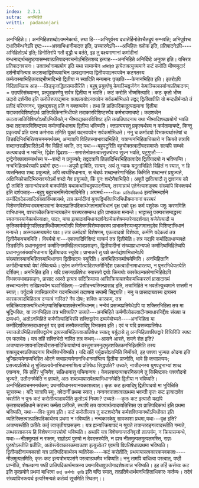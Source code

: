 ```yaml
---
index:  2.3.1
sutra:  अनभिहिते
vritti:  padamanjari
---
```


अनभिहिते।। अनभिहितशब्दोऽयमनेकार्थः, तथा हि---अभिपूर्वस्य दधातेर्हिनोतेश्चैतद्रूपं सम्भवति; अभिपूर्वश्च दधातिर्बन्धनेऽपि द्दष्टः----अश्वाभिधानीमादत्त इति, उच्चारणेऽपि---अभिहितः श्लोक इति, प्रतिपादनेऽपि----अभिहितोऽर्थ इति; हिनोतिरपि गतौ वृद्धौ च वर्तते, इह तु वक्ष्यमाणानां कर्मादीनां बन्धनाद्यर्थचतुष्टयासम्भवात्प्रतिपादनवचनोऽभिहितशब्द इत्याह---अनभिहिते अनिर्दिष्टे अनुक्त इति। वचिरत्र प्रतिपादनवचनः। उक्तार्थानामप्रयोग इति यथा सामान्येन `अभिहिते` इत्येतावत्युच्यमाने कटं करोति भीष्णमुदारं दर्शनीयमित्यत्र कटशब्दाद्विशेष्यवाचिन उत्पद्यमानया द्वितीययाऽनवयवेन कटगतस्य कर्मत्वस्याभिहितत्वाद्भीष्मादिभ्यो द्वितीया न स्यादिति मन्यमानः पृच्छति---केनानभिहित इति। इतरोऽपि विदिताभिप्राय आह---तिङ्कृत्तद्धितसमासैरिति। बहुषु प्रयुक्तेषु केषाञ्चिद्वर्जनेन केषाञ्चित्कार्यान्वप्रतिपादनम् = उउपरिसंख्यानम्, प्रत्युदाहरणेषु सर्वत्र द्वितीया न भवति।
कटं करोति भीष्ममित्यादि। कटः कृतो भीष्म उदारो दर्शनीय इति करोतेरुत्पद्यमानः क्तप्रत्ययोऽनवयवेन सर्वकर्माभिधत्ते तद्वद् द्वितीयापीति यो मन्दधीर्मन्यते तं प्रतीदं परिगणनभ्, सूक्ष्मद्दशस्तु प्रति न वक्तव्यमेव। तथा हि प्रातिपदिकादुत्पद्यमाना द्वितीया यदाकारविशिष्टोऽर्थः प्रातिपदिकेनाभिधीयते तदाकारविशिष्टस्यैव कर्मभावमाचष्टे। कठशब्देन कटत्वजातिविशिष्टोऽर्थोऽभिधीयते,न भीष्माद्याकारविशिष्ट इति तत्प्रतिपादनाय यथा भीष्मादिशब्दप्रयोगो भवति तथा तदाकारविशिष्टस्य कर्मत्वाभिधानाय द्वितीया भविष्यति। क्तप्रत्ययस्तु प्रकृत्यर्थस्य न कर्मतामाचष्टे, किन्तु प्रकृत्यर्थं प्रति यस्य कर्मभावः तमिति युक्तं यदनवयवेन सर्वकर्माभिधत्ते। ननु च कर्मादयो विभक्त्यर्थास्तेषां च तिङादिभिरभिरितवचनमनर्थकम्, अन्यत्रापि विहितस्याभावादभिहिते, यत्राप्यनभिहिताधिकारो न क्रियते तत्रापि शब्दान्तरप्रतिपादितेऽर्थे नैव विहितं भवति, तद् यथा---बहुपटुरिति बहुचोक्तत्वादीषदसमाप्तेः सत्यपि सम्भवे कल्पबादयो न भवन्ति, द्विर्दश द्विदशाः---समासेनोक्तत्वात्सुजर्थस्य सुज्न भवति, पटुगुप्तौ---द्वन्द्वेनोक्तत्वाच्चार्थस्य च--शब्दो न प्रयुज्यते; तद्वदत्रापि तिङादिभिरभिहितत्वादेव द्वितीयादयो न भविष्यन्ति।
नन्वभिहितार्थस्यापि प्रयोगो द्दष्टः----अपूपौ द्वाविति, सत्यम्; अयं तु न्यायः यदुताभिहिते विहितं न स्यात्, न हि व्यसनितया शब्दः प्रयुज्यते, अपि त्वर्थाभिधानाय, स चेदर्थः शब्दान्तरेणाभिहितः किमिति शब्दान्तरं प्रयुज्यते, अक्षिनिकोचादिभिरप्यवगतेऽर्थे शब्दो नैव प्रयुज्यते, किं पुनः शब्देनैवाभिहिते। अपूपौ द्वावित्यादौ तु द्वावानय कौ द्वौ ताविति सामान्योपक्रमे वाक्यमिति यथाकथञ्चिदुपपादनीयम्, तस्मान्नार्थ एतेनेत्याशङ्क्य संख्यापि विभक्त्यर्थ इति दर्शयन्नाह---बहुषु बहुवचनमित्येवमादिनेति।
अयमर्थः----`त्रिकः प्रातिपदिकार्थः` इत्यस्मिन्दर्शने कर्मादिवदेकत्वादिसंख्याविभक्त्यर्थः, तत्र कर्मादीनां युगपद्विभक्तिभिरभिधीयमानानां परस्परं विशेषणविशेष्यभावमनापन्नानां केवलप्रातिपदिकार्थगतानामभिधानं वृक्ष एको वृक्षः कर्म पशुरेकः पशुः करणमिति वाभिधानम्, पश्चाच्चैकक्रियान्वयबलेन परस्परसम्बन्ध इति प्राभाकरा मन्यन्ते।
भाट्टास्तु परम्परासम्बद्धस्य स्वतन्त्रस्यानेकार्थस्याक्षाः, पादाः, माषा इत्यादावभिधानदर्शनेऽप्येकशेषमन्तरेणादर्शनात् यजेतेत्यादौ च कृतिकार्ययोर्युगपल्लिङाभिधीयमानयोरपि विशेषणविशेष्यभावस्य प्राभाकरैरप्यभ्युपगमात्तद्वदेव विशिष्टाभिधानं मन्यन्ते।
अस्माकमप्ययमेव पक्षः। तत्र कर्मादयो विशेषणम्, एकत्वादयो विशेष्याः, कर्मणि यदेकत्वं तत्र द्वितीयैकवचनमिति। विपर्ययो वा---एकत्वादिविशिष्टं यत्कर्म तत्र द्वितीयेति। तत्र यद्यपि कर्मादिप्राधान्यपक्षे तिङादिभिः प्रधानभूतानां कर्मादिनामभिहितत्वादप्रसङ्गः, द्वितीयादीनां संख्याप्राधान्यपक्षे कर्मादिष्वभिहितेष्वपि प्रधानभूतसंख्याभिधानाय द्वितीयादयः स्युरेव। प्राभाकरे तु पक्षे कर्माद्यंशाभिधानेऽपि संख्यांशस्यानभिहितस्याभिधानाय द्वितीयादयः स्युरिति। अनभिहितकर्माश्रयेष्विति। अनभिहितानि कर्मादीन्याश्रयो येषां तेष्वित्यर्थः। एतेन कर्मणीत्यादिसप्तमीनिर्द्देश एकत्वादीनामाधारतया, न पुनरभिधेयतयेति दर्शितम्। अनभिहित इति। यदि प्रसज्यप्रतिषेधः स्यात्ततो द्वयोः क्रिययोः कारकेऽन्यतरेणाभिहितेऽपि विभक्त्यभावप्रसङ्गः, प्रासाद आस्ते इत्यत्र सदिक्रियाया आसिक्रियायाश्चैकमधिकररगं प्रासादाख्यं तच्चान्यतरेण सदिप्रत्ययेन घञाभिहितम्---प्रसीदन्त्यस्मिन्प्रासाद इति, तत्राभिहिते न भवतीत्युच्यमाने सप्तमी न स्यात्। पर्युदासे त्वासिप्रत्ययेन यदनभिधानं तदाश्रया सप्तमी सिद्व्यति। ननु च प्रासादाख्यस्य द्रव्यस्य कारकत्वादभिहितत्व दन्यत्वं नास्ति? नैष दोषः; शक्तिः कारकम्, तत्र सदिक्रियाशक्त्यभिधानेऽप्यासिक्रियाशक्तेरनभिधानम्। नन्वेवं प्रसज्यप्रतिषेधेऽपि या शक्तिरभिहिता तत्र मा भूद्विभक्तिः, या त्वनभिहिता तत्र भविष्यति? उच्यते---अनभिहिते कर्मणीत्येकत्वादीनामाधारनिर्द्देशः संख्या च द्रव्यधर्मः, अतोऽनभिहिते कर्मणीत्यादिभिरपि शक्तिद्वारेण द्रव्यमेवोच्यते----अनभिहिता या कर्मादिशक्तिस्तदाधारभूतं यद् द्रव्यं तस्यैकत्वादिषु विभक्तय इति। एवं च यदि प्रसज्यप्रतिषेधः स्यात्ततोऽभिहितशक्तिद्वारेण द्रव्यस्याभिहितत्वात्प्रतिषेधः स्यात्; पर्युदासे तु अनभिहितशक्तिद्वारे विधिरिति स्पष्ट एव फलभेदः। यत्र तर्हि शक्तिभेदो नास्ति तत्र कथम्---आसने आस्ते, शयने शेत इति? अत्राप्यासनशयनादिशब्दैरासनादिक्रियायोग्यं वस्तुमात्रमनुद्भुतशक्तिकमभिहितमिति तस्य शक्त्युद्भवप्रतिपादनाय विभक्तिर्भविष्यति।
यदि तर्हि पर्युदासोऽयमिति निर्मीयते, इह पक्त्वा भुज्यत ओदना इति भुजिप्रत्ययेनाप्यभिहित ओदने क्त्वाप्रत्ययेनानभिधानमाश्रित्य द्वितीया प्राप्नोति, भावे हि क्त्वाप्रत्ययः; प्रसज्यप्रतिषेधे तु भुजिप्रत्ययेनाभिधानमाश्रित्य प्रतिषेधः सिद्ध्यति? उच्यते; नात्रौदनस्य युगपदुभाभ्यां शाब्द एवान्वयः, किं तर्हि? भुजिनैव, सन्निधानात्तु पचिनान्वयः। केवलशब्दव्यापारनिरूपणे तु किमिष्टकाः पक्त्वौदनो भुज्यते, उतौदनमेवेति न ज्ञायते, अतः शब्दव्यापारापेक्षयाभिधानमेवेति द्वितीया न भविष्यति। अनभिहितवचनमनर्थकम्; प्रथमाविधानस्यानवकाशत्वात्। कृतः कट इत्यादिषु द्वितीयादयो मा भूविन्निति सूत्रारम्भः। यदि चात्रापि स्युः, क्वेदानीं प्रथमा स्यात्। नन्वनवकाशत्वात्प्रथमा भवन्ती कृतः कट इत्यादावेव भवतीति न पुनः कटं करोतीत्यादावपीति कुतोऽयं नियमः? उच्यते---कृतः कट इत्यादौ यद्यपि कृतशब्दसन्निधाने कटस्य कर्मता प्रतीयते, तथापि तत्र वाक्यार्थत्वादव्यतिरिक्त एव प्रातिपदिकार्थ इति प्रथमा भविष्यति, यथा---विरः पुरुष इति। कटं करोतीत्यत्र तु कटशब्देनैव कर्मशक्तिमानर्थोऽभिधीयत इति व्यतिरिक्तत्वात्प्रातिपदिकार्थस्य प्रथमा न भविष्यति। नन्वकारकेषु सावकाशा प्रथमा,यथा---वृक्ष इति? अत्राप्यस्तीति प्रतीतेः कर्तृ त्वात्तृतीयाप्रसङ्गः। यत्र ह्यन्यत्क्रियापदं न श्रूयते तत्रान्तरङ्गत्वादस्तीति गम्यते, लब्धसत्ताकस्य हि विशेषणान्तरयोगो भविष्यति। अथापि यत्र विशेषणान्तरनिवृत्तौ तात्पर्यम्, न क्रियासम्बन्धे, यथा---नीलमुत्पलं न रक्तम्, राज्ञोऽयं पुरुषो न देवदत्तस्येति, न ह्यत्र नीलमुत्पलमुत्पलमस्ति, राज्ञः पुरुषोऽस्तीति प्रतीतिः, अतोस्त्येवाकारकमवकाश इत्युच्येत? एवमपि विप्रतिषेधात्प्रथमा भविष्यति। द्वितीयादीनामवकाशो यत्र प्रातिपदिकार्थस्य व्यतिरेकः----कटं करोतीति; प्रथमायास्त्वकारकमवकाशः----नीलमुत्पलमिति; कृतः कट इत्यत्रोभयप्रसंगे परत्वात्प्रथमैव भविष्यति। ननु तामपि बाधित्वा परत्वात्, षष्ठी प्राप्नोति, शेषलक्षणा षष्ठी प्रातिपदिकार्थमात्रस्य प्रथमाविधावुपयोगादशेषत्वान्न भविष्यति। इह तर्हि कर्त्तव्यः कट इति कृत्प्रयोगे प्रथमां बाधित्वा `कर्तृ कर्मणोः कृति` इति षष्ठि स्यात्, तत्प्रतिषेधार्थमनभिहिताधिकारः कर्तव्यः। तदेवं संख्याविभक्त्यर्थ इत्यस्मिन्पक्षे कर्तव्यं सूत्रमिति स्थितम्।।
